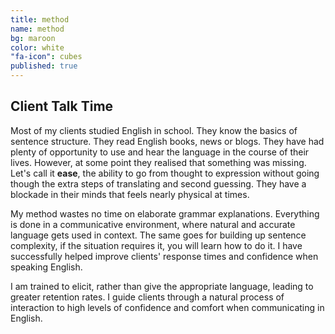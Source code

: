 ```yaml
---
title: method
name: method
bg: maroon
color: white
"fa-icon": cubes
published: true
---
```



## Client Talk Time
Most of my clients studied English in school. They know the basics of sentence structure. They read English books, news or blogs. They have had plenty of opportunity to use and hear the language in the course of their lives. However, at some point they realised that something was missing. Let's call it **ease**, the ability to go from thought to expression without going though the extra steps of translating and second guessing. They have a blockade in their minds that feels nearly physical at times.

My method wastes no time on elaborate grammar explanations. Everything is done in a communicative environment, where natural and accurate language gets used in context. The same goes for building up sentence complexity, if the situation requires it, you will learn how to do it. I have successfully helped improve clients' response times and confidence when speaking English.

I am trained to elicit, rather than give the appropriate language, leading to greater retention rates. I guide clients through a natural process of interaction to high levels of confidence and comfort when communicating in English.



